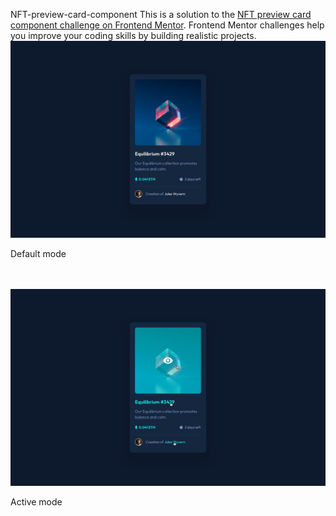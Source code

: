 NFT-preview-card-component
This is a solution to the [NFT preview card component challenge on Frontend Mentor](https://www.frontendmentor.io/challenges/nft-preview-card-component-SbdUL_w0U). Frontend Mentor challenges help you improve your coding skills by building realistic projects. 
<img src="design/2.jpg" alt="default mode" style="text-align:center;">  
<p>Default mode</p>
</br>
</br>
<img src="design/1.jpg" alt="active mode" style="text-align:center;">  
<p>Active mode</p>
</br>
</br>
